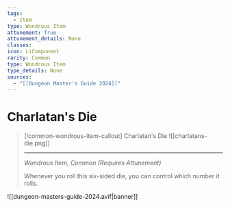 ```yaml
---
tags:
  - Item
type: Wondrous Item
attunement: True
attunement_details: None
classes:
icon: LiComponent
rarity: Common
type: Wondrous Item
type_details: None
sources: 
  - "[[Dungeon Master's Guide 2024]]"
---
```

# Charlatan's Die
>[!common-wondrous-item-callout] Charlatan's Die
>![[charlatans-die.png]]
>
>- - -
>_Wondrous Item, Common (Requires Attunement)_
>
>Whenever you roll this six-sided die, you can control which number it rolls.
>


![[dungeon-masters-guide-2024.avif|banner]]